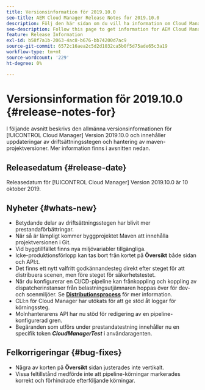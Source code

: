 ```yaml
---
title: Versionsinformation för 2019.10.0
seo-title: AEM Cloud Manager Release Notes for 2019.10.0
description: Följ den här sidan om du vill ha information om Cloud Manager version 2019.10.0.
seo-description: Follow this page to get information for AEM Cloud Manager Release 2019.10.0.
feature: Release Information
exl-id: b58f7a1b-2063-4ac8-b676-bb74200d7ac9
source-git-commit: 6572c16aea2c5d2d1032ca5b0f5d75ade65c3a19
workflow-type: tm+mt
source-wordcount: '229'
ht-degree: 0%

---
```


# Versionsinformation för 2019.10.0 {#release-notes-for}

I följande avsnitt beskrivs den allmänna versionsinformationen för [!UICONTROL Cloud Manager] Version 2019.10.0 och innehåller uppdateringar av driftsättningsstegen och hantering av maven-projektversioner.
Mer information finns i avsnitten nedan.

## Releasedatum {#release-date}

Releasedatum för [!UICONTROL Cloud Manager] Version 2019.10.0 är 10 oktober 2019.

## Nyheter {#whats-new}

* Betydande delar av driftsättningsstegen har blivit mer prestandaförbättringar.
* När så är lämpligt kommer byggprojektet Maven att innehålla projektversionen i Git.
* Vid byggtillfället finns nya miljövariabler tillgängliga.
* Icke-produktionsförlopp kan tas bort från kortet på **Översikt** både sidan och API:t.
* Det finns ett nytt valfritt godkännandesteg direkt efter steget för att distribuera scenen, men före steget för säkerhetstestet.
* När du konfigurerar en CI/CD-pipeline kan frånkoppling och koppling av dispatcherinstanser från belastningsutjämnaren hoppas över för dev- och scenmiljöer.
Se **[Distributionsprocess](/help/using/code-deployment.md)** för mer information.
* CLI:n för Cloud Manager har utökats för att ge stöd åt loggar för körningssteg.
* Molnhanterarens API har nu stöd för redigering av en pipeline-konfigurerad gren.
* Begäranden som utförs under prestandatestning innehåller nu en specifik token ***CloudManagerTest*** i användaragenten.

## Felkorrigeringar {#bug-fixes}

* Några av korten på **Översikt** sidan justerades inte vertikalt.
* Vissa feltillstånd medförde inte att pipeline-körningar markerades korrekt och förhindrade efterföljande körningar.
